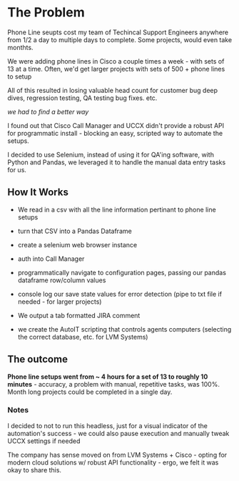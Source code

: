 # The Problem

Phone Line seupts cost my team of Techincal Support Engineers anywhere from 1/2 a day to multiple days to complete. Some projects, would even take monthts. 

We were adding phone lines in Cisco a couple times a week - with sets of 13 at a time. Often, we'd get larger projects with sets of 500 + phone lines to setup

All of this resulted in losing valuable head count for customer bug deep dives, regression testing, QA testing bug fixes. etc.

*we had to find a better way*

I found out that Cisco Call Manager and UCCX didn't provide a robust API for programmatic install - blocking an easy, scripted way to automate the setups. 

I decided to use Selenium, instead of using it for QA'ing software, with Python and Pandas, we leveraged it to handle the manual data entry tasks for us.

## How It Works

 - We read in a csv with all the line information pertinant to phone line setups
 
 - turn that CSV into a Pandas Dataframe 
 
 - create a selenium web browser instance
 
 - auth into Call Manager
 
 - programmatically navigate to configuration pages, passing our pandas dataframe row/column values
 
 - console log our save state values for error detection (pipe to txt file if needed - for larger projects)
 
 - We output a tab formatted JIRA comment
 
 - we create the AutoIT scripting that controls agents computers (selecting the correct database, etc. for LVM Systems)
 
 ## The outcome
 
 **Phone line setups went from ~ 4 hours for a set of 13 to roughly 10 minutes** - accuracy, a problem with manual, repetitive tasks, was 100%. Month long projects could be completed in a single day.
 
 ### Notes
 
 I decided to not to run this headless, just for a visual indicator of the automation's success - we could also pause execution and manually tweak UCCX settings if needed
 
 The company has sense moved on from LVM Systems + Cisco - opting for modern cloud solutions w/ robust API functionality - ergo, we felt it was okay to share this.
